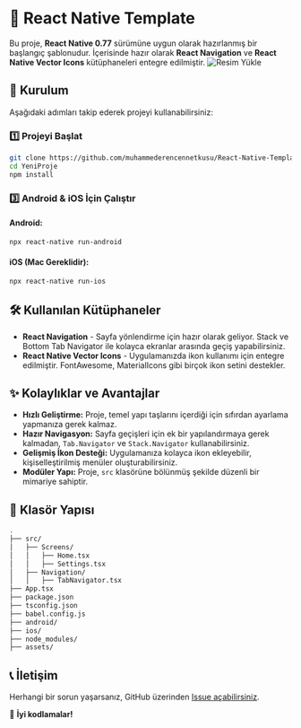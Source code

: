 # 🚀 React Native Template

Bu proje, **React Native 0.77** sürümüne uygun olarak hazırlanmış bir başlangıç şablonudur. İçerisinde hazır olarak **React Navigation** ve **React Native Vector Icons** kütüphaneleri entegre edilmiştir.
<img src="https://i.hizliresim.com/5j2wovh.png" alt="Resim Yükle">

## 📌 Kurulum

Aşağıdaki adımları takip ederek projeyi kullanabilirsiniz:

### 1️⃣ Projeyi Başlat

```bash
git clone https://github.com/muhammederencennetkusu/React-Native-Template YeniProje
cd YeniProje
npm install
```

### 3️⃣ Android & iOS İçin Çalıştır

#### Android:
```bash
npx react-native run-android
```

#### iOS (Mac Gereklidir):
```bash
npx react-native run-ios
```

## 🛠️ Kullanılan Kütüphaneler

- **React Navigation** - Sayfa yönlendirme için hazır olarak geliyor. Stack ve Bottom Tab Navigator ile kolayca ekranlar arasında geçiş yapabilirsiniz.
- **React Native Vector Icons** - Uygulamanızda ikon kullanımı için entegre edilmiştir. FontAwesome, MaterialIcons gibi birçok ikon setini destekler.

## ✨ Kolaylıklar ve Avantajlar

- **Hızlı Geliştirme:** Proje, temel yapı taşlarını içerdiği için sıfırdan ayarlama yapmanıza gerek kalmaz.
- **Hazır Navigasyon:** Sayfa geçişleri için ek bir yapılandırmaya gerek kalmadan, `Tab.Navigator` ve `Stack.Navigator` kullanabilirsiniz.
- **Gelişmiş İkon Desteği:** Uygulamanıza kolayca ikon ekleyebilir, kişiselleştirilmiş menüler oluşturabilirsiniz.
- **Modüler Yapı:** Proje, `src` klasörüne bölünmüş şekilde düzenli bir mimariye sahiptir.

## 📂 Klasör Yapısı

```bash
.
├── src/
│   ├── Screens/
│   │   ├── Home.tsx
│   │   ├── Settings.tsx
│   ├── Navigation/
│   │   ├── TabNavigator.tsx
├── App.tsx
├── package.json
├── tsconfig.json
├── babel.config.js
├── android/
├── ios/
├── node_modules/
├── assets/
```

## 📞 İletişim

Herhangi bir sorun yaşarsanız, GitHub üzerinden [Issue açabilirsiniz](https://github.com/muhammederencennetkusu/React-Native-Template/issues).

🚀 **İyi kodlamalar!**

